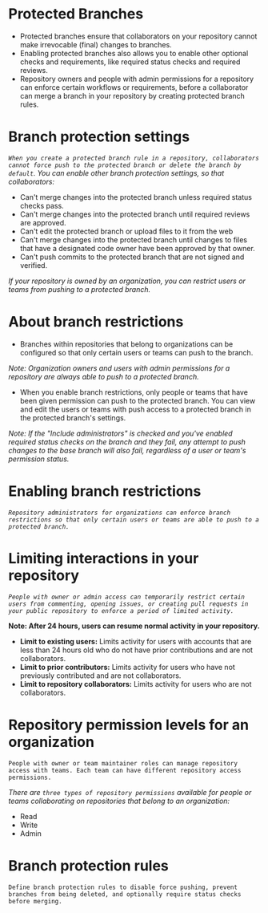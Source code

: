 # Protected Branches
* Protected branches ensure that collaborators on your repository cannot make irrevocable (final) changes to branches.
* Enabling protected branches also allows you to enable other optional checks and requirements, like required status checks and required reviews.
* Repository owners and people with admin permissions for a repository can enforce certain workflows or requirements, before a collaborator can merge a branch in your repository by creating protected branch rules.

# Branch protection settings
_`When you create a protected branch rule in a repository, collaborators cannot force push to the protected branch or delete the branch by default`. You can enable other branch protection settings, so that collaborators:_

* Can't merge changes into the protected branch unless required status checks pass.
* Can't merge changes into the protected branch until required reviews are approved.
* Can't edit the protected branch or upload files to it from the web
* Can't merge changes into the protected branch until changes to files that have a designated code owner have been approved by that owner.
* Can't push commits to the protected branch that are not signed and verified.

_If your repository is owned by an organization, you can restrict users or teams from pushing to a protected branch._

# About branch restrictions
* Branches within repositories that belong to organizations can be configured so that only certain users or teams can push to the branch.

_Note: Organization owners and users with admin permissions for a repository are always able to push to a protected branch._

* When you enable branch restrictions, only people or teams that have been given permission can push to the protected branch. You can view and edit the users or teams with push access to a protected branch in the protected branch's settings.

_Note: If the "Include administrators" is checked and you've enabled required status checks on the branch and they fail, any attempt to push changes to the base branch will also fail, regardless of a user or team's permission status._

# Enabling branch restrictions
_`Repository administrators for organizations can enforce branch restrictions so that only certain users or teams are able to push to a protected branch.`_

# Limiting interactions in your repository
_`People with owner or admin access can temporarily restrict certain users from commenting, opening issues, or creating pull requests in your public repository to enforce a period of limited activity.`_

__Note: After 24 hours, users can resume normal activity in your repository.__
* __Limit to existing users:__ Limits activity for users with accounts that are less than 24 hours old who do not have prior contributions and are not collaborators.
* __Limit to prior contributors:__ Limits activity for users who have not previously contributed and are not collaborators.
* __Limit to repository collaborators:__ Limits activity for users who are not collaborators.

# Repository permission levels for an organization
`People with owner or team maintainer roles can manage repository access with teams. Each team can have different repository access permissions.`

_There are `three types of repository permissions` available for people or teams collaborating on repositories that belong to an organization:_
* Read
* Write
* Admin

# Branch protection rules
`Define branch protection rules to disable force pushing, prevent branches from being deleted, and optionally require status checks before merging.`